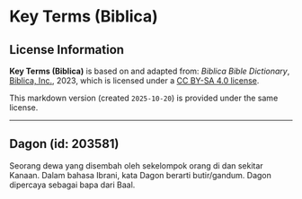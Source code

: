 # Key Terms (Biblica)

## License Information

**Key Terms (Biblica)** is based on and adapted from: _Biblica Bible Dictionary_, [Biblica, Inc.](https://www.biblica.com/), 2023, which is licensed under a [CC BY-SA 4.0 license](https://creativecommons.org/licenses/by-sa/4.0/legalcode.en).

This markdown version (created `2025-10-20`) is provided under the same license.



--------------------------------

## Dagon (id: 203581)

Seorang dewa yang disembah oleh sekelompok orang di dan sekitar Kanaan. Dalam bahasa Ibrani, kata Dagon berarti butir/gandum. Dagon dipercaya sebagai bapa dari Baal.


